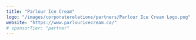 ```yaml
---
title: "Parlour Ice Cream"
logo: "/images/corporaterelations/partners/Parlour Ice Cream Logo.png"
website: "https://www.parlouricecream.ca/"
# sponsorTier: "partner"
---
```

